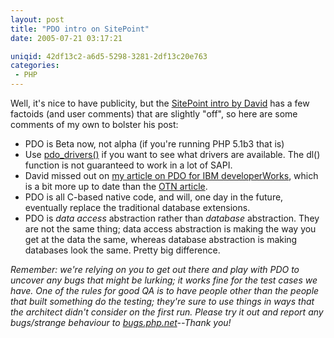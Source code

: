 ```yaml
---
layout: post
title: "PDO intro on SitePoint"
date: 2005-07-21 03:17:21

uniqid: 42df13c2-a6d5-5298-3281-2df13c20e763
categories: 
 - PHP
---
```

<p>Well, it's nice to have publicity, but the <a href="http://www.sitepoint.com/blog-post-view.php?id=282428">SitePoint intro by David</a> has a few factoids (and user comments) that are slightly &quot;off&quot;, so here are some comments of my own to bolster his post:   </p>
<p><ul>
<li>PDO is Beta now, not alpha (if you're running PHP 5.1b3 that is)
 <li>Use <a href="http://www.php.net/manual/en/function.pdo-drivers.php">pdo_drivers()</a> if you want to see what drivers are available.  The dl() function is not guaranteed to work in a lot of SAPI.
 <li>David missed out on <a href="http://www.ibm.com/developerworks/db2/library/techarticle/dm-0505furlong/">my article on PDO for IBM developerWorks</a>, which is a bit more up to date than the <a href="http://www.oracle.com/technology/pub/articles/php_experts/otn_pdo_oracle5.html">OTN article</a>.
 <li>PDO is all C-based native code, and will, one day in the future, eventually replace the traditional database extensions.
 <li>PDO is <i>data access</i> abstraction rather than <i>database</i> abstraction.  They are not the same thing; data access abstraction is making the way you get at the data the same, whereas database abstraction is making databases look the same.  Pretty big difference.
   </ul>
<p><i>Remember: we're relying on you to get out there and play with PDO to uncover any bugs that might be lurking; it works fine for the test cases we have.  One of the rules for good QA is to have people other than the people that built something do the testing; they're sure to use things in ways that the architect didn't consider on the first run.  Please try it out and report any bugs/strange behaviour to <a href="http://bugs.php.net">bugs.php.net</a>--Thank you!</i>   </p>
